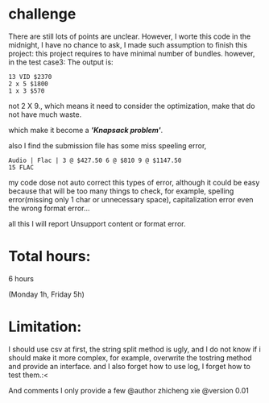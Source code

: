 # challenge

There are still lots of points are unclear. However, I worte this code in the midnight, I have no chance to ask,
I made such assumption to finish this project:
this project requires to have minimal number of bundles. however, in the test case3:
The output is:
```
13 VID $2370
2 x 5 $1800
1 x 3 $570
```
not 2 X 9., which means it need to consider the optimization, make that do not have much waste.

which make it become a ___'Knapsack problem'___.

also I find the submission file has some miss speeling error,
```
Audio | Flac | 3 @ $427.50 6 @ $810 9 @ $1147.50
15 FLAC
```
my code dose not auto correct this types of error, although it could be easy 
because that will be too many things to check, for example, spelling error(missing only 1 char or 
unnecessary space), capitalization error 
even the wrong format error...

all this I will report Unsupport content or format error.

# Total hours: 

6 hours

(Monday 1h, Friday 5h)
# Limitation: 

I should use csv at first, the string split method is ugly, and I do not know if i should make it
more complex, for example, overwrite the tostring method and provide an interface.
and I also forget how to use log, I forget how to test them.:<

And comments I only provide a few
@author zhicheng xie
@version 0.01
